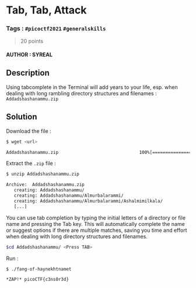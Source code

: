 # Tab, Tab, Attack

### Tags : `#picoctf2021` `#generalskills`

> 20 points

#### AUTHOR : SYREAL

## Description

Using tabcomplete in the Terminal will add years to your life, esp. when dealing with long rambling directory structures and filenames :
`Addadshashanammu.zip`

## Solution

Download the file :

``` bash
$ wget <url>

Addadshashanammu.zip                               100%[=================>]
```

Extract the `.zip` file :

``` bash
$ unzip Addadshashanammu.zip

Archive:  Addadshashanammu.zip
   creating: Addadshashanammu/
   creating: Addadshashanammu/Almurbalarammi/
   creating: Addadshashanammu/Almurbalarammi/Ashalmimilkala/
   [...]
```

You can use tab completion by typing the initial letters of a directory or file name and pressing the Tab key. This will automatically complete the name or suggest options if there are multiple matches, saving you time and effort when dealing with long directory structures and filenames.

``` bash
$cd Addadshashanammu/ <Press TAB>
```

Run :

``` bash
$ ./fang-of-haynekhtnamet

*ZAP!* picoCTF{c3ns0r3d}
```